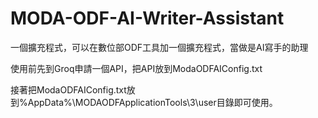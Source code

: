 # MODA-ODF-AI-Writer-Assistant
一個擴充程式，可以在數位部ODF工具加一個擴充程式，當做是AI寫手的助理

使用前先到Groq申請一個API，把API放到ModaODFAIConfig.txt

接著把ModaODFAIConfig.txt放到%AppData%\MODAODFApplicationTools\3\user目錄即可使用。

